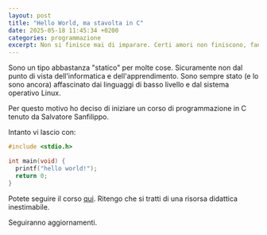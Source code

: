 ```yaml
---
layout: post
title: "Hello World, ma stavolta in C"
date: 2025-05-18 11:45:34 +0200
categories: programmazione
excerpt: Non si finisce mai di imparare. Certi amori non finiscono, fanno dei giri immensi e poi ritornano. Rieccomi a riprendere lo studio di un linguaggio che ha accompagnato le mie giornate universitarie e che ingiustamente ho lasciato per anni nel dimenticatoio.
---
```

Sono un tipo abbastanza "statico" per molte cose. Sicuramente non dal punto di vista dell'informatica e dell'apprendimento. Sono sempre stato (e lo sono ancora) affascinato dai linguaggi di basso livello e dal sistema operativo Linux.

Per questo motivo ho deciso di iniziare un corso di programmazione in C tenuto da Salvatore Sanfilippo.

Intanto vi lascio con: 


```c
#include <stdio.h>

int main(void) {
  printf("hello world!");
  return 0;
}
```
Potete seguire il corso [qui](https://www.youtube.com/playlist?list=PLrEMgOSrS_3cFJpM2gdw8EGFyRBZOyAKY). Ritengo che si tratti di una risorsa didattica inestimabile.

Seguiranno aggiornamenti.
